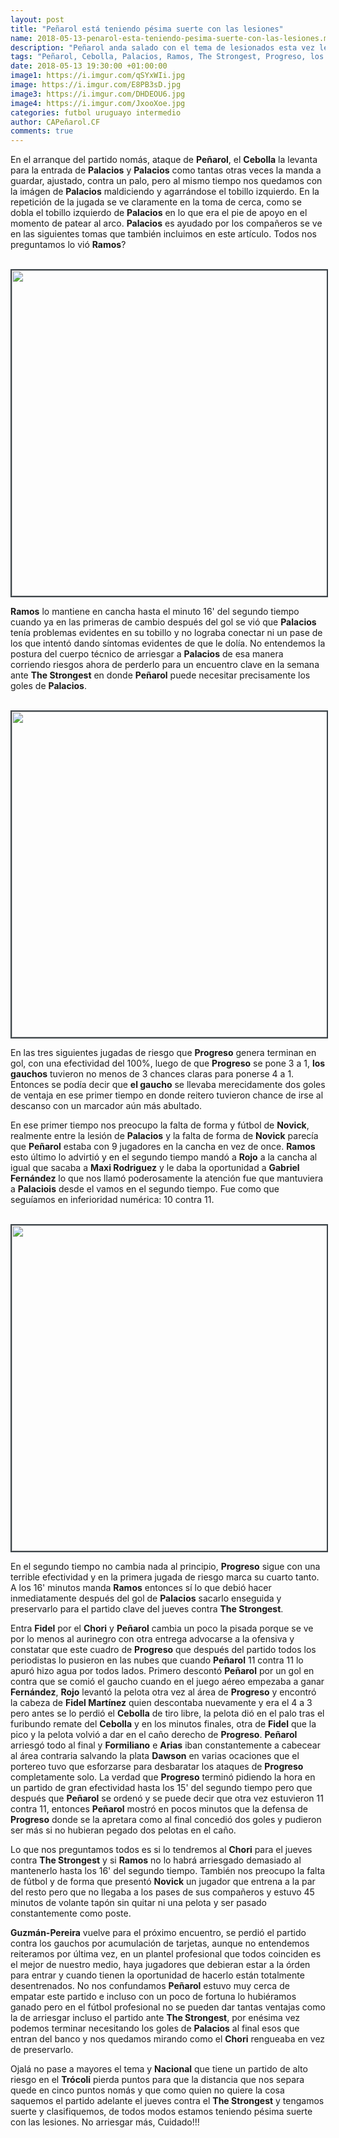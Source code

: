```yaml
---
layout: post
title: "Peñarol está teniendo pésima suerte con las lesiones"
name: 2018-05-13-penarol-esta-teniendo-pesima-suerte-con-las-lesiones.markdown
description: "Peñarol anda salado con el tema de lesionados esta vez le tocó al Chori Palacios torcerce el tobillo y el cuerpo técnico lo mantuvo en cancha hasta el minuto 16' del segundo tiempo arriesgando que Palacios se resintiera aún más de esa torcedura. No arriesguemos más, cuidado!!!"
tags: "Peñarol, Cebolla, Palacios, Ramos, The Strongest, Progreso, los gauchos, el gaucho, Novick, Rojo, Maxi Rodriguez, Gabriel Fernández, Fidel Martínez, Chori, Formiliano, Arias, Dawson, Guzmán-Pereira, Trócoli, Nacional" 
date: 2018-05-13 19:30:00 +01:00:00
image1: https://i.imgur.com/qSYxWIi.jpg
image: https://i.imgur.com/E8PB3sD.jpg
image3: https://i.imgur.com/DHDEOU6.jpg
image4: https://i.imgur.com/JxooXoe.jpg
categories: futbol uruguayo intermedio
author: CAPeñarol.CF
comments: true
---
```


En el arranque del partido nomás, ataque de <strong>Peñarol</strong>, el <strong>Cebolla</strong> la levanta para la entrada de <strong>Palacios</strong> y <strong>Palacios</strong> como tantas otras veces la manda a guardar, ajustado, contra un palo, pero al mismo tiempo nos quedamos con la imágen de <strong>Palacios</strong> maldiciendo y agarrándose el tobillo izquierdo. En la repetición de la jugada se ve claramente en la toma de cerca, como se dobla el tobillo izquierdo de <strong>Palacios</strong> en lo que era el pie de apoyo en el momento de patear al arco. <strong>Palacios</strong> es ayudado por los compañeros se ve en las siguientes tomas que también incluimos en este artículo. Todos nos preguntamos lo vió <strong>Ramos</strong>?

<br>

<img src="https://i.imgur.com/E8PB3sD.jpg" width="521px" style="border:2px solid #3c4449">

<br>

<strong>Ramos</strong> lo mantiene en cancha hasta el minuto 16' del segundo tiempo cuando ya en las primeras de cambio después del gol se vió que <strong>Palacios</strong> tenía problemas evidentes en su tobillo y no lograba conectar ni un pase de los que intentó dando síntomas evidentes de que le dolía. No entendemos la postura del cuerpo técnico de arriesgar a <strong>Palacios</strong> de esa manera corriendo riesgos ahora de perderlo para un encuentro clave en la semana ante <strong>The Strongest</strong> en donde <strong>Peñarol</strong> puede necesitar precisamente los goles de <strong>Palacios</strong>.

<br>

<img src="https://i.imgur.com/DHDEOU6.jpg" width="521" style="border:2px solid #3c4449">

<br>

En las tres siguientes jugadas de riesgo que <strong>Progreso</strong> genera terminan en gol, con una efectividad del 100%, luego de que <strong>Progreso</strong> se pone 3 a 1, <strong>los gauchos</strong> tuvieron no menos de 3 chances claras para ponerse 4 a 1. Entonces se podía decir que <strong>el gaucho</strong> se llevaba merecidamente dos goles de ventaja en ese primer tiempo en donde reitero tuvieron chance de irse al descanso con un marcador aún más abultado.

En ese primer tiempo nos preocupo la falta de forma y fútbol de <strong>Novick</strong>, realmente entre la lesión de <strong>Palacios</strong> y la falta de forma de <strong>Novick</strong> parecía que <strong>Peñarol</strong> estaba con 9 jugadores en la cancha en vez de once. <strong>Ramos</strong> esto último lo advirtió y en el segundo tiempo mandó a <strong>Rojo</strong> a la cancha al igual que sacaba a <strong>Maxi Rodriguez</strong> y le daba la oportunidad a <strong>Gabriel Fernández</strong> lo que nos llamó poderosamente la atención fue que mantuviera a <strong>Palaciois</strong> desde el vamos en el segundo tiempo. Fue como que seguíamos en inferioridad numérica: 10 contra 11.

<br>

<img src="https://i.imgur.com/JxooXoe.jpg" width="521px" style="border:2px solid #3c4449">

<br>

En el segundo tiempo no cambia nada al principio, <strong>Progreso</strong> sigue con una terrible efectividad y en la primera jugada de riesgo marca su cuarto tanto. A los 16' minutos manda <strong>Ramos</strong> entonces sí lo que debió hacer inmediatamente después del gol de <strong>Palacios</strong> sacarlo enseguida y preservarlo para el partido clave del jueves contra <strong>The Strongest</strong>.

Entra <strong>Fidel</strong> por el <strong>Chori</strong> y <strong>Peñarol</strong> cambia un poco la pisada porque se ve por lo menos al aurinegro con otra entrega advocarse a la ofensiva y constatar que este cuadro de <strong>Progreso</strong> que después del partido todos los periodistas lo pusieron en las nubes que cuando <strong>Peñarol</strong> 11 contra 11 lo apuró hizo agua por todos lados. Primero descontó <strong>Peñarol</strong> por un gol en contra que se comió el gaucho cuando en el juego aéreo empezaba a ganar <strong>Fernández</strong>, <strong>Rojo</strong> levantó la pelota otra vez al área de <strong>Progreso</strong> y encontró la cabeza de <strong>Fidel Martínez</strong> quien descontaba nuevamente y era el 4 a 3 pero antes se lo perdió el <strong>Cebolla</strong> de tiro libre, la pelota dió en el palo tras el furibundo remate del <strong>Cebolla</strong> y en los minutos finales, otra de <strong>Fidel</strong> que la pico y la pelota volvió a dar en el caño derecho de <strong>Progreso</strong>. <strong>Peñarol</strong> arriesgó todo al final y <strong>Formiliano</strong> e <strong>Arias</strong> iban constantemente a cabecear al área contraria salvando la plata <strong>Dawson</strong> en varias ocaciones que el portereo tuvo que esforzarse para desbaratar los ataques de <strong>Progreso</strong> completamente solo. La verdad que <strong>Progreso</strong> terminó pidiendo la hora en un partido de gran efectividad hasta los 15' del segundo tiempo pero que después que <strong>Peñarol</strong> se ordenó y se puede decir que otra vez estuvieron 11 contra 11, entonces <strong>Peñarol</strong> mostró en pocos minutos que la defensa de <strong>Progreso</strong> donde se la apretara como al final concedió dos goles y pudieron ser más si no hubieran pegado dos pelotas en el caño.

Lo que nos preguntamos todos es si  lo tendremos al <strong>Chori</strong> para el jueves contra <strong>The Strongest</strong> y si <strong>Ramos</strong> no lo habrá arriesgado demasiado al mantenerlo hasta los 16' del segundo tiempo. También nos preocupo la falta de fútbol y de forma que presentó <strong>Novick</strong> un jugador que entrena a la par del resto pero que no llegaba a los pases de sus compañeros y estuvo 45 minutos de volante tapón sin quitar ni una pelota y ser pasado constantemente como poste.

<strong>Guzmán-Pereira</strong> vuelve para el próximo encuentro, se perdió el partido contra los gauchos por acumulación de tarjetas, aunque no entendemos reiteramos por última vez, en un plantel profesional que todos coinciden es el mejor de nuestro medio, haya jugadores que debieran estar a la órden para entrar y cuando tienen la oportunidad de hacerlo están totalmente desentrenados. No nos confundamos <strong>Peñarol</strong> estuvo muy cerca de empatar este partido e incluso con un poco de fortuna lo hubiéramos ganado pero en el fútbol profesional no se pueden dar tantas ventajas como la de arriesgar incluso el partido ante <strong>The Strongest</strong>, por enésima vez podemos terminar necesitando los goles de <strong>Palacios</strong> al final esos que entran del banco y nos quedamos mirando como el <strong>Chori</strong> rengueaba en vez de preservarlo.

Ojalá no pase a mayores el tema y <strong>Nacional</strong> que tiene un partido de alto riesgo en el <strong>Trócoli</strong> pierda puntos para que la distancia que nos separa quede en cinco puntos nomás y que como quien no quiere la cosa saquemos el partido adelante el jueves contra el <strong>The Strongest</strong> y tengamos suerte y clasifiquemos, de todos modos estamos teniendo pésima suerte con las lesiones. No arriesgar más, Cuidado!!!


